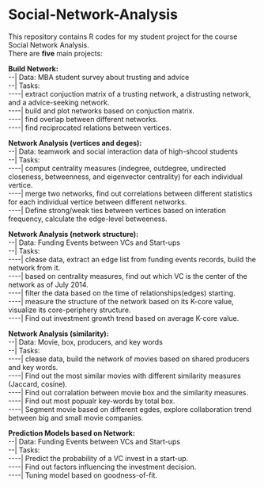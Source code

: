 # Social-Network-Analysis

This repository contains R codes for my student project for the course Social Network Analysis.  
There are **five** main projects:  
  
**Build Network:**  
--| Data: MBA student survey about trusting and advice    
--| Tasks:    
----| extract conjuction matrix of a trusting network, a distrusting network, and a advice-seeking network.  
----| build and plot networks based on conjuction matrix.  
----| find overlap between different networks.  
----| find reciprocated relations between vertices.  

**Network Analysis (vertices and deges):**   
--| Data: teamwork and social interaction data of high-shcool students  
--| Tasks:   
----| comput centrality measures (indegree, outdegree, undirected closeness, betweenness, and eigenvector centrality) for each individual vertice.  
----| merge two networks, find out correlations between different statistics for each individual vertice between different networks.  
----| Define strong/weak ties between vertices based on interation frequency, calculate the edge-level betweeness.  

**Network Analysis (network structure):**   
--| Data: Funding Events between VCs and Start-ups  
--| Tasks:  
----| clease data, extract an edge list from funding events records, build the network from it.    
----| based on centrality measures, find out which VC is the center of the network as of July 2014.  
----| filter the data based on the time of relationships(edges) starting.  
----| measure the structure of the network based on its K-core value, visualize its core-periphery structure.  
----| Find out investment growth trend based on average K-core value.  
  
**Network Analysis (similarity):**   
--| Data: Movie, box, producers, and key words    
--| Tasks:  
----| clease data, build the network of movies based on shared producers and key words.     
----| Find out the most similar movies with different similarity measures (Jaccard, cosine).   
----| Find out corralation between movie box and the similarity measures.  
----| Find out most popualr key-words by total box.  
----| Segment movie based on different egdes, explore collaboration trend between big and small movie companies.  
  
**Prediction Models based on Network:**    
--| Data: Funding Events between VCs and Start-ups     
--| Tasks:  
----| Predict the probability of a VC invest in a start-up.     
----| Find out factors influencing the investment decision.  
----| Tuning model based on goodness-of-fit.   
